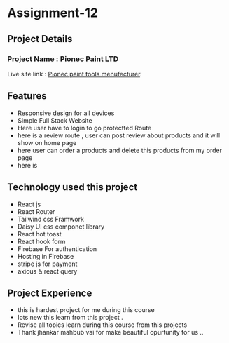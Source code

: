 # Assignment-12

## Project Details
### Project Name : Pionec Paint LTD
Live site link :  [Pionec paint  tools menufecturer](https://github.com/facebook/create-react-app).

## Features
- Responsive design for all devices
- Simple Full Stack Website
- Here user have to login to go protectted Route
- here is a review route , user can post review about products and it will show on home page
- here user can order a products and delete this products from my order page 
- here is 

## Technology used this project
- React js 
- React Router
- Tailwind css Framwork
- Daisy UI css componet library
- React hot toast 
- React hook form
- Firebase For authentication
- Hosting in Firebase
- stripe js for payment
- axious & react query 

## Project Experience
- this is hardest project for me during this course
- lots new this learn from this project . 
- Revise all topics learn during this course from this projects 
- Thank jhankar mahbub vai for make beautiful opurtunity for us ..

